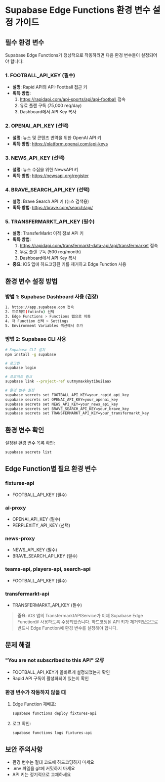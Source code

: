 # Supabase Edge Functions 환경 변수 설정 가이드

## 필수 환경 변수

Supabase Edge Functions가 정상적으로 작동하려면 다음 환경 변수들이 설정되어야 합니다:

### 1. FOOTBALL_API_KEY (필수)
- **설명**: Rapid API의 API-Football 접근 키
- **획득 방법**: 
  1. https://rapidapi.com/api-sports/api/api-football 접속
  2. 유료 플랜 구독 (75,000 req/day)
  3. Dashboard에서 API Key 복사

### 2. OPENAI_API_KEY (선택)
- **설명**: 뉴스 및 콘텐츠 번역을 위한 OpenAI API 키
- **획득 방법**: https://platform.openai.com/api-keys

### 3. NEWS_API_KEY (선택)
- **설명**: 뉴스 수집을 위한 NewsAPI 키
- **획득 방법**: https://newsapi.org/register

### 4. BRAVE_SEARCH_API_KEY (선택)
- **설명**: Brave Search API 키 (뉴스 검색용)
- **획득 방법**: https://brave.com/search/api/

### 5. TRANSFERMARKT_API_KEY (필수)
- **설명**: TransferMarkt 이적 정보 API 키
- **획득 방법**: 
  1. https://rapidapi.com/transfermarkt-data-api/api/transfermarket 접속
  2. 무료 플랜 구독 (500 req/month)
  3. Dashboard에서 API Key 복사
- **중요**: iOS 앱에 하드코딩된 키를 제거하고 Edge Function 사용

## 환경 변수 설정 방법

### 방법 1: Supabase Dashboard 사용 (권장)
```bash
1. https://app.supabase.com 접속
2. 프로젝트(futinfo) 선택
3. Edge Functions > Functions 탭으로 이동
4. 각 Function 선택 > Settings
5. Environment Variables 섹션에서 추가
```

### 방법 2: Supabase CLI 사용
```bash
# Supabase CLI 설치
npm install -g supabase

# 로그인
supabase login

# 프로젝트 링크
supabase link --project-ref uutmymaxkkytibuiiaax

# 환경 변수 설정
supabase secrets set FOOTBALL_API_KEY=your_rapid_api_key
supabase secrets set OPENAI_API_KEY=your_openai_key
supabase secrets set NEWS_API_KEY=your_news_api_key
supabase secrets set BRAVE_SEARCH_API_KEY=your_brave_key
supabase secrets set TRANSFERMARKT_API_KEY=your_transfermarkt_key
```

## 환경 변수 확인

설정된 환경 변수 목록 확인:
```bash
supabase secrets list
```

## Edge Function별 필요 환경 변수

### fixtures-api
- FOOTBALL_API_KEY (필수)

### ai-proxy
- OPENAI_API_KEY (필수)
- PERPLEXITY_API_KEY (선택)

### news-proxy
- NEWS_API_KEY (필수)
- BRAVE_SEARCH_API_KEY (필수)

### teams-api, players-api, search-api
- FOOTBALL_API_KEY (필수)

### transfermarkt-api
- TRANSFERMARKT_API_KEY (필수)

> **중요**: iOS 앱의 TransfermarktAPIService가 이제 Supabase Edge Function을 사용하도록 수정되었습니다. 
> 하드코딩된 API 키가 제거되었으므로 반드시 Edge Function에 환경 변수를 설정해야 합니다.

## 문제 해결

### "You are not subscribed to this API" 오류
- FOOTBALL_API_KEY가 올바르게 설정되었는지 확인
- Rapid API 구독이 활성화되어 있는지 확인

### 환경 변수가 작동하지 않을 때
1. Edge Function 재배포:
   ```bash
   supabase functions deploy fixtures-api
   ```

2. 로그 확인:
   ```bash
   supabase functions logs fixtures-api
   ```

## 보안 주의사항
- 환경 변수는 절대 코드에 하드코딩하지 마세요
- .env 파일을 git에 커밋하지 마세요
- API 키는 정기적으로 교체하세요